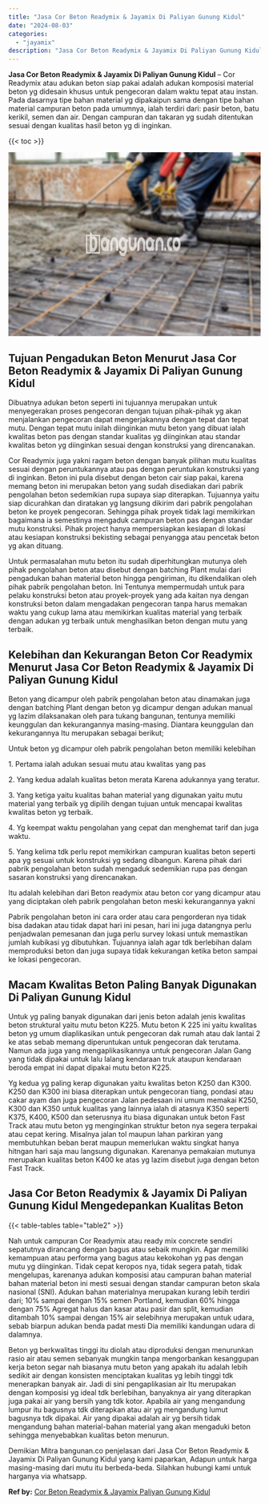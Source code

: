 ```yaml
---
title: "Jasa Cor Beton Readymix & Jayamix Di Paliyan Gunung Kidul"
date: "2024-08-03"
categories: 
  - "jayamix"
description: "Jasa Cor Beton Readymix & Jayamix Di Paliyan Gunung Kidul. Demikian Mitra bangunan.co penjelasan dari Jasa Cor Beton Readymix & Jayamix Di Paliyan Gunung Kid..."
---
```


**Jasa Cor Beton Readymix & Jayamix Di Paliyan Gunung Kidul** – Cor Readymix atau adukan beton siap pakai adalah adukan komposisi material beton yg didesain khusus untuk pengecoran dalam waktu tepat atau instan. Pada dasarnya tipe bahan material yg dipakaipun sama dengan tipe bahan material campuran beton pada umumnya, ialah terdiri dari: pasir beton, batu kerikil, semen dan air. Dengan campuran dan takaran yg sudah ditentukan sesuai dengan kualitas hasil beton yg di inginkan.

{{< toc >}}

![Jasa Cor Beton Readymix & Jayamix Di Paliyan Gunung Kidul](/images/jasa-cor-readymix-45.png)

## Tujuan Pengadukan Beton Menurut Jasa Cor Beton Readymix & Jayamix Di Paliyan Gunung Kidul

Dibuatnya adukan beton seperti ini tujuannya merupakan untuk menyegerakan proses pengecoran dengan tujuan pihak-pihak yg akan menjalankan pengecoran dapat mengerjakannya dengan tepat dan tepat mutu. Dengan tepat mutu inilah diinginkan mutu beton yang dibuat ialah kwalitas beton pas dengan standar kualitas yg diinginkan atau standar kwalitas beton yg diinginkan sesuai dengan konstruksi yang direncanakan.

Cor Readymix juga yakni ragam beton dengan banyak pilihan mutu kualitas sesuai dengan peruntukannya atau pas dengan peruntukan konstruksi yang di inginkan. Beton ini pula disebut dengan beton cair siap pakai, karena memang beton ini merupakan beton yang sudah disediakan dari pabrik pengolahan beton sedemikian rupa supaya siap diterapkan. Tujuannya yaitu siap dicurahkan dan diratakan yg langsung dikirim dari pabrik pengolahan beton ke proyek pengecoran. Sehingga pihak proyek tidak lagi memikirkan bagaimana ia semestinya mengaduk campuran beton pas dengan standar mutu konstruksi. Pihak project hanya mempersiapkan kesiapan di lokasi atau kesiapan konstruksi bekisting sebagai penyangga atau pencetak beton yg akan dituang.

Untuk permasalahan mutu beton itu sudah diperhitungkan mutunya oleh pihak pengolahan beton atau disebut dengan batching Plant mulai dari pengadukan bahan material beton hingga pengiriman, itu dikendalikan oleh pihak pabrik pengolahan beton. Ini Tentunya mempermudah untuk para pelaku konstruksi beton atau proyek-proyek yang ada kaitan nya dengan konstruksi beton dalam mengadakan pengecoran tanpa harus memakan waktu yang cukup lama atau memikirkan kualitas material yang terbaik dengan adukan yg terbaik untuk menghasilkan beton dengan mutu yang terbaik.

## Kelebihan dan Kekurangan Beton Cor Readymix Menurut Jasa Cor Beton Readymix & Jayamix Di Paliyan Gunung Kidul

Beton yang dicampur oleh pabrik pengolahan beton atau dinamakan juga dengan batching Plant dengan beton yg dicampur dengan adukan manual yg lazim dilaksanakan oleh para tukang bangunan, tentunya memiliki keunggulan dan kekurangannya masing-masing. Diantara keunggulan dan kekurangannya Itu merupakan sebagai berikut;

Untuk beton yg dicampur oleh pabrik pengolahan beton memiliki kelebihan

1\. Pertama ialah adukan sesuai mutu atau kwalitas yang pas

2\. Yang kedua adalah kualitas beton merata Karena adukannya yang teratur.

3\. Yang ketiga yaitu kualitas bahan material yang digunakan yaitu mutu material yang terbaik yg dipilih dengan tujuan untuk mencapai kwalitas kwalitas beton yg terbaik.

4\. Yg keempat waktu pengolahan yang cepat dan menghemat tarif dan juga waktu.

5\. Yang kelima tdk perlu repot memikirkan campuran kualitas beton seperti apa yg sesuai untuk konstruksi yg sedang dibangun. Karena pihak dari pabrik pengolahan beton sudah mengaduk sedemikian rupa pas dengan sasaran konstruksi yang direncanakan.

Itu adalah kelebihan dari Beton readymix atau beton cor yang dicampur atau yang diciptakan oleh pabrik pengolahan beton meski kekurangannya yakni

Pabrik pengolahan beton ini cara order atau cara pengorderan nya tidak bisa dadakan atau tidak dapat hari ini pesan, hari ini juga datangnya perlu penjadwalan pemesanan dan juga perlu survey lokasi untuk memastikan jumlah kubikasi yg dibutuhkan. Tujuannya ialah agar tdk berlebihan dalam memproduksi beton dan juga supaya tidak kekurangan ketika beton sampai ke lokasi pengecoran.

## Macam Kwalitas Beton Paling Banyak Digunakan Di Paliyan Gunung Kidul

Untuk yg paling banyak digunakan dari jenis beton adalah jenis kwalitas beton struktural yaitu mutu beton K225. Mutu beton K 225 ini yaitu kwalitas beton yg umum diaplikasikan untuk pengecoran dak rumah atau dak lantai 2 ke atas sebab memang diperuntukan untuk pengecoran dak terutama. Namun ada juga yang mengaplikasikannya untuk pengecoran Jalan Gang yang tidak dipakai untuk lalu lalang kendaraan truk ataupun kendaraan beroda empat ini dapat dipakai mutu beton K225.

Yg kedua yg paling kerap digunakan yaitu kwalitas beton K250 dan K300. K250 dan K300 ini biasa diterapkan untuk pengecoran tiang, pondasi atau cakar ayam dan juga pengecoran Jalan pedesaan ini umum memakai K250, K300 dan K350 untuk kualitas yang lainnya ialah di atasnya K350 seperti K375, K400, K500 dan seterusnya itu biasa digunakan untuk beton Fast Track atau mutu beton yg menginginkan struktur beton nya segera terpakai atau cepat kering. Misalnya jalan tol maupun lahan parkiran yang membutuhkan beban berat maupun memerlukan waktu singkat hanya hitngan hari saja mau langsung digunakan. Karenanya pemakaian mutunya merupakan kualitas beton K400 ke atas yg lazim disebut juga dengan beton Fast Track.

## Jasa Cor Beton Readymix & Jayamix Di Paliyan Gunung Kidul Mengedepankan Kualitas Beton

{{< table-tables table="table2" >}}

Nah untuk campuran Cor Readymix atau ready mix concrete sendiri sepatutnya dirancang dengan bagus atau sebaik mungkin. Agar memiliki kemampuan atau performa yang bagus atau kekokohan yg pas dengan mutu yg diinginkan. Tidak cepat keropos nya, tidak segera patah, tidak mengelupas, karenanya adukan komposisi atau campuran bahan material bahan material beton ini mesti sesuai dengan standar campuran beton skala nasional (SNI). Adukan bahan materialnya merupakan kurang lebih terdiri dari; 10% sampai dengan 15% semen Portland, kemudian 60% hingga dengan 75% Agregat halus dan kasar atau pasir dan split, kemudian ditambah 10% sampai dengan 15% air selebihnya merupakan untuk udara, sebab biarpun adukan benda padat mesti Dia memiliki kandungan udara di dalamnya.

Beton yg berkwalitas tinggi itu diolah atau diproduksi dengan menurunkan rasio air atau semen sebanyak mungkin tanpa mengorbankan kesanggupan kerja beton segar nah biasanya mutu beton yang apakah itu adalah lebih sedikit air dengan konsisten menciptakan kualitas yg lebih tinggi tdk menerapkan banyak air. Jadi di sini pengaplikasian air Itu merupakan dengan komposisi yg ideal tdk berlebihan, banyaknya air yang diterapkan juga pakai air yang bersih yang tdk kotor. Apabila air yang mengandung lumpur itu bagusnya tdk diterapkan atau air yg mengandung lumut bagusnya tdk dipakai. Air yang dipakai adalah air yg bersih tidak mengandung bahan material-bahan material yang akan mengaduki beton sehingga menyebabkan kualitas beton menurun.

Demikian Mitra bangunan.co penjelasan dari Jasa Cor Beton Readymix & Jayamix Di Paliyan Gunung Kidul yang kami paparkan, Adapun untuk harga masing-masing dari mutu itu berbeda-beda. Silahkan hubungi kami untuk harganya via whatsapp.

**Ref by:** [Cor Beton Readymix & Jayamix Paliyan Gunung Kidul](https://id.wikipedia.org/wiki/Cor)
